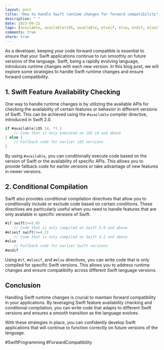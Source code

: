 ```yaml
---
layout: post
title: "How to handle Swift runtime changes for forward compatibility"
description: " "
date: 2023-09-21
tags: [available, available(iOS, available, elseif, else, endif, elseif, else, SwiftProgramming, ForwardCompatibility]
comments: true
share: true
---
```


As a developer, keeping your code forward compatible is essential to ensure that your Swift applications continue to run smoothly on future versions of the language. Swift, being a rapidly evolving language, introduces runtime changes with each new version. In this blog post, we will explore some strategies to handle Swift runtime changes and ensure forward compatibility.

## 1. Swift Feature Availability Checking

One way to handle runtime changes is by utilizing the available APIs for checking the availability of certain features or behavior in different versions of Swift. This can be achieved using the `#available` compiler directive, introduced in Swift 2.0.

```swift
if #available(iOS 14, *) {
    // Code that is only executed on iOS 14 and above
} else {
    // Fallback code for earlier iOS versions
}
```

By using `#available`, you can conditionally execute code based on the version of Swift or the availability of specific APIs. This allows you to provide fallback code for earlier versions or take advantage of new features in newer versions.

## 2. Conditional Compilation

Swift also provides conditional compilation directives that allow you to conditionally include or exclude code based on certain conditions. These directives are particularly useful when you need to handle features that are only available in specific versions of Swift.

```swift
#if swift(>=5.0)
    // Code that is only compiled on Swift 5.0 and above
#elseif swift(>=4.2)
    // Code that is only compiled on Swift 4.2 and above
#else
    // Fallback code for earlier Swift versions
#endif
```

Using `#if`, `#elseif`, and `#else` directives, you can write code that is only compiled for specific Swift versions. This allows you to address runtime changes and ensure compatibility across different Swift language versions.

## Conclusion

Handling Swift runtime changes is crucial to maintain forward compatibility in your applications. By leveraging Swift feature availability checking and conditional compilation, you can write code that adapts to different Swift versions and ensures a smooth transition as the language evolves.

With these strategies in place, you can confidently develop Swift applications that will continue to function correctly on future versions of the language.

#SwiftProgramming #ForwardCompatibility